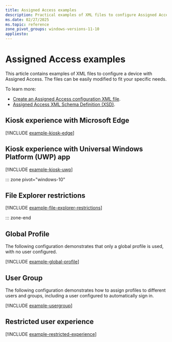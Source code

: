 ```yaml
---
title: Assigned Access examples
description: Practical examples of XML files to configure Assigned Access.
ms.date: 02/27/2025
ms.topic: reference
zone_pivot_groups: windows-versions-11-10
appliesto:
---
```


# Assigned Access examples

This article contains examples of XML files to configure a device with Assigned Access. The files can be easily modified to fit your specific needs.

To learn more:

- [Create an Assigned Access configuration XML file](configuration-file.md).
- [Assigned Access XML Schema Definition (XSD)](xsd.md).

## Kiosk experience with Microsoft Edge

[!INCLUDE [example-kiosk-edge](includes/example-kiosk-edge.md)]

## Kiosk experience with Universal Windows Platform (UWP) app

[!INCLUDE [example-kiosk-uwp](includes/example-kiosk-uwp.md)]

::: zone pivot="windows-10"

## File Explorer restrictions

[!INCLUDE [example-file-explorer-restrictions](includes/example-file-explorer-restrictions.md)]

::: zone-end

## Global Profile

The following configuration demonstrates that only a global profile is used, with no user configured.

[!INCLUDE [example-global-profile](includes/example-global-profile.md)]

## User Group

The following configuration demonstrates how to assign profiles to different users and groups, including a user configured to automatically sign in.

[!INCLUDE [example-usergroup](includes/example-usergroup.md)]

## Restricted user experience

[!INCLUDE [example-restricted-experience](includes/example-restricted-experience.md)]
